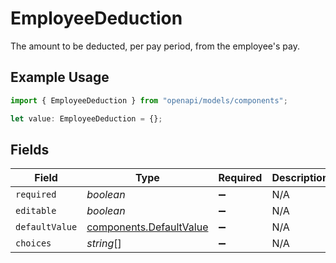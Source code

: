 # EmployeeDeduction

The amount to be deducted, per pay period, from the employee's pay.

## Example Usage

```typescript
import { EmployeeDeduction } from "openapi/models/components";

let value: EmployeeDeduction = {};
```

## Fields

| Field                                                              | Type                                                               | Required                                                           | Description                                                        |
| ------------------------------------------------------------------ | ------------------------------------------------------------------ | ------------------------------------------------------------------ | ------------------------------------------------------------------ |
| `required`                                                         | *boolean*                                                          | :heavy_minus_sign:                                                 | N/A                                                                |
| `editable`                                                         | *boolean*                                                          | :heavy_minus_sign:                                                 | N/A                                                                |
| `defaultValue`                                                     | [components.DefaultValue](../../models/components/defaultvalue.md) | :heavy_minus_sign:                                                 | N/A                                                                |
| `choices`                                                          | *string*[]                                                         | :heavy_minus_sign:                                                 | N/A                                                                |